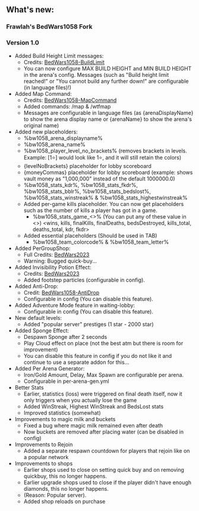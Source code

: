 ## What's new:
### Frawlah's BedWars1058 Fork
### Version 1.0
- Added Build Height Limit messages:
    - Credits: [BedWars1058-BuildLimit](https://github.com/Frawlah80/BedWars1058-BuildLimit)
    - You can now configure MAX BUILD HEIGHT and MIN BUILD HEIGHT in the arena's config. Messages (such as "Build height limit reached!" or "You cannot build any further down!" are configurable (in language files)!)
- Added Map Command:
    - Credits: [BedWars1058-MapCommand](https://github.com/Frawlah80/BedWars1058-MapCommand)
    - Added commands: /map & /wtfmap
    - Messages are configurable in language files (as {arenaDisplayName} to show the arena display name or {arenaName} to show the arena's original name)
- Added new placeholders:
    - %bw1058_arena_displayname%
    - %bw1058_arena_name%
    - %bw1058_player_level_no_brackets% (removes brackets in levels. Example: [1⭐] would look like 1⭐, and it will still retain the colors)
    - {levelNoBrackets} placeholder for lobby scoreboard
    - {moneyCommas} placeholder for lobby scoreboard (example: shows vault money as "1,000,000" instead of the default 1000000.0)
    - %bw1058_stats_kdr%, %bw1058_stats_fkdr%, %bw1058_stats_bblr%, %bw1058_stats_bedslost%, %bw1058_stats_winstreak% & %bw1058_stats_highestwinstreak%
    - Added per-game kills placeholder. You can now get placeholders such as the number of kills a player has got in a game.
        - %bw1058_stats_game_<>% (You can put any of these value in <>)
          <wins, kills, finalKills, finalDeaths, bedsDestroyed, kills_total, deaths_total, kdr, fkdr>
    - Added essential placeholders (Should be used in TAB)
        - %bw1058_team_colorcode% & %bw1058_team_letter%
- Added PerGroupShop:
    - Full Credits: [BedWars2023](https://github.com/tomkeuper/BedWars2023)
    - Warning: Bugged quick-buy...
- Added Invisibility Potion Effect:
    - Credits: [BedWars2023](https://github.com/tomkeuper/BedWars2023)
    - Added footstep particles (configurable in config).
- Added Anti-Drop:
    - Credit: [BedWars1058-AntiDrop](https://polymart.org/resource/bedwars1058-antidrop-addon.1661?__cf_chl_tk=54SoQcQ1KkWUBrb6kAO301OFl5.q3rosFaEUJz.nHkk-1712989639-0.0.1.1-1578)
    - Configurable in config (You can disable this feature).
- Added Adventure Mode feature in waiting-lobby:
    - Configurable in config (You can disable this feature).
- New default levels:
    - Added "popular server" prestiges (1 star - 2000 star)
- Added Sponge Effect:
    - Despawn Sponge after 2 seconds
    - Play Cloud effect on place (not the best atm but there is room for improvement)
    - You can disable this feature in config if you do not like it and continue to use a separate addon for this...
- Added Per Arena Generator:
    - Iron/Gold Amount, Delay, Max Spawn are configurable per arena.
    - Configurable in per-arena-gen.yml
- Better Stats
    - Earlier, statistics (loss) were triggered on final death itself, now it only triggers when you actually lose the game
    - Added WinStreak, Highest WinStreak and BedsLost stats
    - Improved statistics (somewhat)
- Improvements to magic milk and buckets
    - Fixed a bug where magic milk remained even after death
    - Now buckets are removed after placing water (can be disabled in config)
- Improvements to Rejoin
    - Added a separate respawn countdown for players that rejoin like on a popular network
- Improvements to shops
    - Earlier shops used to close on setting quick buy and on removing quickbuy, this no longer happens.
    - Earlier upgrade shops used to close if the player didn't have enough diamonds, this no longer happens.
    - (Reason: Popular server).
    - Added shop reloads on purchase